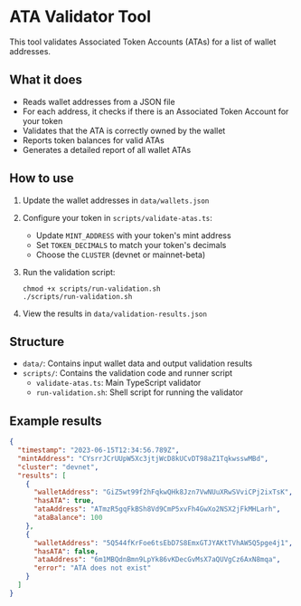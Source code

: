 # ATA Validator Tool

This tool validates Associated Token Accounts (ATAs) for a list of wallet addresses.

## What it does

- Reads wallet addresses from a JSON file
- For each address, it checks if there is an Associated Token Account for your token
- Validates that the ATA is correctly owned by the wallet
- Reports token balances for valid ATAs
- Generates a detailed report of all wallet ATAs

## How to use

1. Update the wallet addresses in `data/wallets.json`

2. Configure your token in `scripts/validate-atas.ts`:
   - Update `MINT_ADDRESS` with your token's mint address
   - Set `TOKEN_DECIMALS` to match your token's decimals
   - Choose the `CLUSTER` (devnet or mainnet-beta)

3. Run the validation script:
   ```
   chmod +x scripts/run-validation.sh
   ./scripts/run-validation.sh
   ```

4. View the results in `data/validation-results.json`

## Structure

- `data/`: Contains input wallet data and output validation results
- `scripts/`: Contains the validation code and runner script
  - `validate-atas.ts`: Main TypeScript validator
  - `run-validation.sh`: Shell script for running the validator

## Example results

```json
{
  "timestamp": "2023-06-15T12:34:56.789Z",
  "mintAddress": "CYsrrJCrUUpW5Xc3jtjWcD8kUCvDT98aZ1TqkwsswMBd",
  "cluster": "devnet",
  "results": [
    {
      "walletAddress": "GiZ5wt99f2hFqkwQHk8Jzn7VwNUuXRwSVviCPj2ixTsK",
      "hasATA": true,
      "ataAddress": "ATmzR5gqFkBSh8Vd9CmP5xvFh4GwXo2NSX2jFkMHLarh",
      "ataBalance": 100
    },
    {
      "walletAddress": "5Q544fKrFoe6tsEbD7S8EmxGTJYAKtTVhAW5Q5pge4j1",
      "hasATA": false,
      "ataAddress": "6m1MBQdnBmn9LpYk86vKDecGvMsX7aQUVgCz6AxN8mqa",
      "error": "ATA does not exist"
    }
  ]
}
``` 
